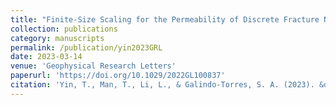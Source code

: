 ```yaml
---
title: "Finite‐Size Scaling for the Permeability of Discrete Fracture Networks"
collection: publications
category: manuscripts
permalink: /publication/yin2023GRL
date: 2023-03-14
venue: 'Geophysical Research Letters'
paperurl: 'https://doi.org/10.1029/2022GL100837'
citation: 'Yin, T., Man, T., Li, L., & Galindo‐Torres, S. A. (2023). &quot;Finite‐Size Scaling for the Permeability of Discrete Fracture Networks &quot; <i>Geophysical Research Letters </i>. 50(6), e2022GL100837.'
---
```


